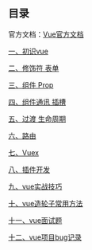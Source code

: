 ## 目录官方文档：[Vue官方文档](https://cn.vuejs.org/v2/guide/)[一、初识vue](vue-01%20初识vue.md)[二、修饰符 表单](vue-02%20修饰符%20表单.md)[三、组件 Prop](vue-03%20组件%20Prop.md)[四、组件通讯 插槽](vue-04%20组件通讯%20插槽.md)[五、过渡 生命周期](vue-05%20过渡%20生命周期.md)[六、路由](vue-06%20路由.md)[七、Vuex](vue-07%20Vuex.md)[八、插件开发](vue-08%20插件开发.md)[九、vue实战技巧](vue实战技巧.md)[十、vue造轮子常用方法](vue造轮子常用方法.md)[十一、vue面试题](vue面试题.md)[十二、vue项目bug记录](vue项目bug记录.md)